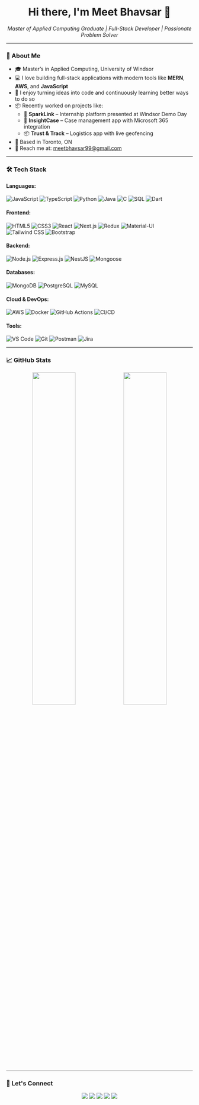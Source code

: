 <h1 align="center">Hi there, I'm Meet Bhavsar 👋</h1>

<p align="center">
  <i>Master of Applied Computing Graduate | Full-Stack Developer | Passionate Problem Solver</i>
</p>

---

### 🌟 About Me

- 🎓 Master’s in Applied Computing, University of Windsor  
- 💻 I love building full-stack applications with modern tools like **MERN**, **AWS**, and **JavaScript**
- 🔁 I enjoy turning ideas into code and continuously learning better ways to do so
- 📦 Recently worked on projects like:
  - 🚀 **SparkLink** – Internship platform presented at Windsor Demo Day
  - 🔐 **InsightCase** – Case management app with Microsoft 365 integration
  - 📦 **Trust & Track** – Logistics app with live geofencing
- 📍 Based in Toronto, ON  
- 📨 Reach me at: [meetbhavsar99@gmail.com](mailto:meetbhavsar99@gmail.com)

---

### 🛠️ Tech Stack

#### Languages:
![JavaScript](https://img.shields.io/badge/-JavaScript-black?style=flat-square&logo=javascript) 
![TypeScript](https://img.shields.io/badge/-TypeScript-black?style=flat-square&logo=typescript) 
![Python](https://img.shields.io/badge/-Python-black?style=flat-square&logo=python) 
![Java](https://img.shields.io/badge/-Java-black?style=flat-square&logo=java)
![C](https://img.shields.io/badge/-C-black?style=flat-square&logo=c)
![SQL](https://img.shields.io/badge/-SQL-black?style=flat-square&logo=sqlite)
![Dart](https://img.shields.io/badge/-Dart-black?style=flat-square&logo=dart)

#### Frontend:
![HTML5](https://img.shields.io/badge/-HTML5-black?style=flat-square&logo=html5)
![CSS3](https://img.shields.io/badge/-CSS3-black?style=flat-square&logo=css3)
![React](https://img.shields.io/badge/-React-black?style=flat-square&logo=react) 
![Next.js](https://img.shields.io/badge/-Next.js-black?style=flat-square&logo=next.js) 
![Redux](https://img.shields.io/badge/-Redux-black?style=flat-square&logo=redux)
![Material-UI](https://img.shields.io/badge/-Material--UI-black?style=flat-square&logo=mui)
![Tailwind CSS](https://img.shields.io/badge/-Tailwind_CSS-black?style=flat-square&logo=tailwind-css) 
![Bootstrap](https://img.shields.io/badge/-Bootstrap-black?style=flat-square&logo=bootstrap) 

#### Backend:
![Node.js](https://img.shields.io/badge/-Node.js-black?style=flat-square&logo=node.js) 
![Express.js](https://img.shields.io/badge/-Express.js-black?style=flat-square&logo=express) 
![NestJS](https://img.shields.io/badge/-NestJS-black?style=flat-square&logo=nestjs)
![Mongoose](https://img.shields.io/badge/-Mongoose-black?style=flat-square&logo=mongoose)

#### Databases:
![MongoDB](https://img.shields.io/badge/-MongoDB-black?style=flat-square&logo=mongodb) 
![PostgreSQL](https://img.shields.io/badge/-PostgreSQL-black?style=flat-square&logo=postgresql) 
![MySQL](https://img.shields.io/badge/-MySQL-black?style=flat-square&logo=mysql)

#### Cloud & DevOps:
![AWS](https://img.shields.io/badge/-AWS-black?style=flat-square&logo=amazon-aws) 
![Docker](https://img.shields.io/badge/-Docker-black?style=flat-square&logo=docker) 
![GitHub Actions](https://img.shields.io/badge/-GitHub_Actions-black?style=flat-square&logo=github-actions) 
![CI/CD](https://img.shields.io/badge/-CI/CD-black?style=flat-square)

#### Tools:
![VS Code](https://img.shields.io/badge/-VS_Code-black?style=flat-square&logo=visual-studio-code)
![Git](https://img.shields.io/badge/-Git-black?style=flat-square&logo=git)
![Postman](https://img.shields.io/badge/-Postman-black?style=flat-square&logo=postman)
![Jira](https://img.shields.io/badge/-Jira-black?style=flat-square&logo=jira)

---

### 📈 GitHub Stats

<p align="center">
  <img width="48%" src="https://github-readme-stats.vercel.app/api?username=meetbhavsar99&show_icons=true&theme=github_dark&hide_border=true" />
  <img width="48%" src="https://github-readme-streak-stats.herokuapp.com/?user=meetbhavsar99&theme=github-dark&hide_border=true" />
</p>

---

### 🤝 Let's Connect

<p align="center">
  <a href="https://www.linkedin.com/in/meet-bhavsar-0059ba1b5/"><img src="https://img.shields.io/badge/-LinkedIn-blue?style=for-the-badge&logo=linkedin&logoColor=white"></a>
  <a href="mailto:meetbhavsar99@gmail.com"><img src="https://img.shields.io/badge/-Gmail-red?style=for-the-badge&logo=gmail&logoColor=white"></a>
  <a href="https://www.instagram.com/meet.bhavsar_?igsh=ZGR0bWxsNnQzZ3Rk&utm_source=qr"><img src="https://img.shields.io/badge/-Instagram-E4405F?style=for-the-badge&logo=instagram&logoColor=white"></a>
  <a href="https://x.com/meetbhavsar99?s=11"><img src="https://img.shields.io/badge/-Twitter-black?style=for-the-badge&logo=twitter&logoColor=white"></a>
  <a href="https://www.reddit.com/u/gokusan0710/s/4i5nv588IV"><img src="https://img.shields.io/badge/-Reddit-FF4500?style=for-the-badge&logo=reddit&logoColor=white"></a>
</p>
